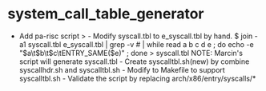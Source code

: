 # system_call_table_generator

- Add pa-risc script
      > - Modify syscall.tbl to e_syscall.tbl by hand.
      $ join -a1 syscall.tbl e_syscall.tbl  | grep -v \# | while read a b c d e ; do echo -e "$a\t$b\t$c\tENTRY_SAME($e)" ; done > syscall.tbl
NOTE: Marcin's script will generate syscall.tbl
      - Create syscalltbl.sh(new) by combine syscallhdr.sh and syscalltbl.sh
      - Modify to Makefile to support syscalltbl.sh
      - Validate the script by replacing arch/x86/entry/syscalls/*